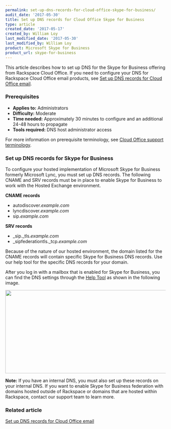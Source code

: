 ```yaml
---
permalink: set-up-dns-records-for-cloud-office-skype-for-business/
audit_date: '2017-05-30'
title: Set up DNS records for Cloud Office Skype for Business
type: article
created_date: '2017-05-17'
created_by: William Loy
last_modified_date: '2017-05-30'
last_modified_by: William Loy
product: Microsoft Skype for Business
product_url: skype-for-business
---
```


This article describes how to set up DNS for the Skype for Business offering from Rackspace Cloud Office. If you need to configure your DNS for Rackspace Cloud Office email products, see [Set up DNS records for Cloud Office email](/how-to/set-up-dns-records-for-cloud-office-email).

### Prerequisites

- **Applies to:** Administrators
- **Difficulty:** Moderate
- **Time needed:** Approximately 30 minutes to configure and an additional 24-48 hours to propagate
- **Tools required:** DNS host administrator access

For more information on prerequisite terminology, see [Cloud Office support terminology](/how-to/cloud-office-support-terminology).

### Set up DNS records for Skype for Business

To configure your hosted implementation of Microsoft Skype for Business formerly Microsoft Lync, you must set up DNS records. The following CNAME and SRV records must be in place to enable Skype for Business to work with the Hosted Exchange environment.

**CNAME records**

-   autodiscover.*example.com*
-   lyncdiscover.*example.com*
-   sip.*example.com*

**SRV records**

-   \_sip.\_tls.*example.com*
-   \_sipfederationtls.\_tcp.*example.com*

Because of the nature of our hosted environment, the domain listed for the CNAME records will contain specific Skype for Business DNS records. Use our help tool for the specific DNS records for your domain. 

After you log in with a mailbox that is enabled for Skype for Business, you can find the DNS settings through the [Help Tool](https://emailhelp.rackspace.com/) as shown in the following image.

<img src="{% asset_path skype-for-business/set-up-dns-records-for-cloud-office-email-and-skype-for-business/SkypeforBusinessa.png %}" width="656" height="261" />

**Note:** If you have an internal DNS, you must also set up these records on your internal DNS. If you want to enable Skype for Business federation with domains hosted outside of Rackspace or domains that are hosted within Rackspace, contact our support team to learn more.

### Related article

[Set up DNS records for Cloud Office email](/how-to/set-up-dns-records-for-cloud-office-email)
